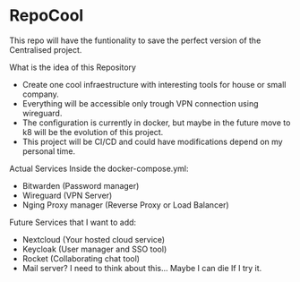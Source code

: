 # RepoCool

This repo will have the funtionality to save the perfect version of the Centralised project.

What is the idea of this Repository

- Create one cool infraestructure with interesting tools for house or small company. 
- Everything will be accessible only trough VPN connection using wireguard.
- The configuration is currently in docker, but maybe in the future move to k8 will be the evolution of this project.
- This project will be CI/CD and could have modifications depend on my personal time.

Actual Services Inside the docker-compose.yml:

- Bitwarden (Password manager)
- Wireguard (VPN Server)
- Nging Proxy manager (Reverse Proxy or Load Balancer)


Future Services that I want to add:

- Nextcloud (Your hosted cloud service)
- Keycloak (User manager and SSO tool)
- Rocket (Collaborating chat tool)
- Mail server? I need to think about this... Maybe I can die If I try it.


